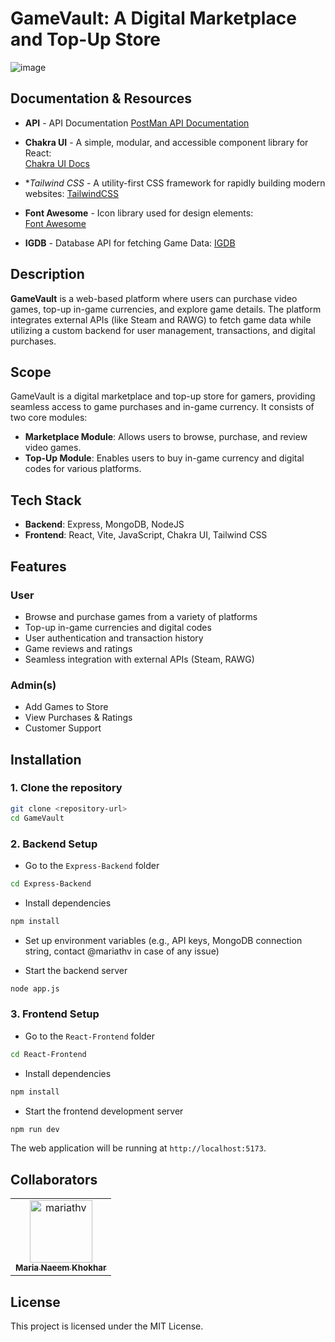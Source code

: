 
# GameVault: A Digital Marketplace and Top-Up Store

![image](https://github.com/user-attachments/assets/948fae05-58ab-44d3-adec-d6e85c90e4c1)


## Documentation & Resources

- **API** - API Documentation
[PostMan API Documentation](https://documenter.getpostman.com/view/39145685/2sAYX9o1aE)

- **Chakra UI** - A simple, modular, and accessible component library for React:  
[Chakra UI Docs](https://v2.chakra-ui.com/)

- **Tailwind CSS* - A utility-first CSS framework for rapidly building modern websites:
[TailwindCSS](https://tailwindcss.com/)

- **Font Awesome** - Icon library used for design elements:  
[Font Awesome](https://fontawesome.com/)

- **IGDB** - Database API for fetching Game Data:
[IGDB](https://www.igdb.com/api)



## Description
**GameVault** is a web-based platform where users can purchase video games, top-up in-game currencies, and explore game details. The platform integrates external APIs (like Steam and RAWG) to fetch game data while utilizing a custom backend for user management, transactions, and digital purchases.

## Scope
GameVault is a digital marketplace and top-up store for gamers, providing seamless access to game purchases and in-game currency. It consists of two core modules:
- **Marketplace Module**: Allows users to browse, purchase, and review video games.
- **Top-Up Module**: Enables users to buy in-game currency and digital codes for various platforms.

## Tech Stack
- **Backend**: Express, MongoDB, NodeJS
- **Frontend**: React, Vite, JavaScript, Chakra UI, Tailwind CSS

## Features
### User
- Browse and purchase games from a variety of platforms
- Top-up in-game currencies and digital codes
- User authentication and transaction history
- Game reviews and ratings
- Seamless integration with external APIs (Steam, RAWG)
### Admin(s)
- Add Games to Store
- View Purchases & Ratings
- Customer Support 

## Installation

### 1. Clone the repository

```bash
git clone <repository-url>
cd GameVault
```

### 2. Backend Setup

- Go to the `Express-Backend` folder

```bash
cd Express-Backend
```

- Install dependencies

```bash
npm install
```

- Set up environment variables (e.g., API keys, MongoDB connection string, contact @mariathv in case of any issue)

- Start the backend server

```bash
node app.js
```

### 3. Frontend Setup

- Go to the `React-Frontend` folder

```bash
cd React-Frontend
```

- Install dependencies

```bash
npm install
```

- Start the frontend development server

```bash
npm run dev
```

The web application will be running at `http://localhost:5173`.



## Collaborators
<!-- readme: contributors -start -->
<table>
	<tbody>
		<tr>
            <td align="center">
                <a href="https://github.com/mariathv">
                    <img src="https://avatars.githubusercontent.com/u/114730306?v=4" width="100;" alt="mariathv"/>
                    <br />
                    <sub><b>Maria Naeem Khokhar</b></sub>
                </a>
            </td>
		</tr>
	<tbody>
</table>
<!-- readme: contributors -end -->

## License

This project is licensed under the MIT License.


